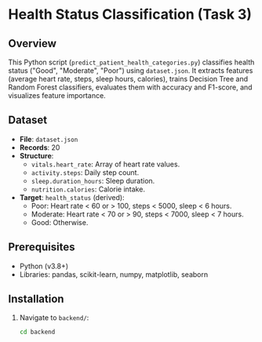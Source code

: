 # Health Status Classification (Task 3)

## Overview
This Python script (`predict_patient_health_categories.py`) classifies health status ("Good", "Moderate", "Poor") using `dataset.json`. It extracts features (average heart rate, steps, sleep hours, calories), trains Decision Tree and Random Forest classifiers, evaluates them with accuracy and F1-score, and visualizes feature importance.

## Dataset
- **File**: `dataset.json`
- **Records**: 20
- **Structure**:
  - `vitals.heart_rate`: Array of heart rate values.
  - `activity.steps`: Daily step count.
  - `sleep.duration_hours`: Sleep duration.
  - `nutrition.calories`: Calorie intake.
- **Target**: `health_status` (derived):
  - Poor: Heart rate < 60 or > 100, steps < 5000, sleep < 6 hours.
  - Moderate: Heart rate < 70 or > 90, steps < 7000, sleep < 7 hours.
  - Good: Otherwise.

## Prerequisites
- Python (v3.8+)
- Libraries: pandas, scikit-learn, numpy, matplotlib, seaborn

## Installation
1. Navigate to `backend/`:
   ```bash
   cd backend
